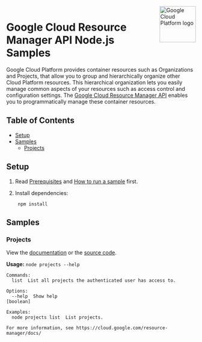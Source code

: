 <img src="https://avatars2.githubusercontent.com/u/2810941?v=3&s=96" alt="Google Cloud Platform logo" title="Google Cloud Platform" align="right" height="96" width="96"/>

# Google Cloud Resource Manager API Node.js Samples

Google Cloud Platform provides container resources such as Organizations and
Projects, that allow you to group and hierarchically organize other Cloud
Platform resources. This hierarchical organization lets you easily manage common
aspects of your resources such as access control and configuration settings. The
[Google Cloud Resource Manager API][resource_docs] enables you to
programmatically manage these container resources.

[resource_docs]: https://cloud.google.com/resource-manager/docs/

## Table of Contents

* [Setup](#setup)
* [Samples](#samples)
  * [Projects](#projects)

## Setup

1. Read [Prerequisites][prereq] and [How to run a sample][run] first.
1. Install dependencies:

        npm install

[prereq]: ../README.md#prerequisities
[run]: ../README.md#how-to-run-a-sample

## Samples

### Projects

View the [documentation][projects_0_docs] or the [source code][projects_0_code].

__Usage:__ `node projects --help`

```
Commands:
  list  List all projects the authenticated user has access to.

Options:
  --help  Show help                                                                                            [boolean]

Examples:
  node projects list  List projects.

For more information, see https://cloud.google.com/resource-manager/docs/
```

[projects_0_docs]: https://cloud.google.com/resource-manager/docs/
[projects_0_code]: projects.js
